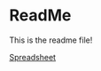 # ReadMe

This is the readme file!


[Spreadsheet](https://docs.google.com/spreadsheets/d/1rjTtn-oj7yvHU3F0Jg3eYLDltGOtNMcsfpR-4KU4s08/edit#gid=385193571)
